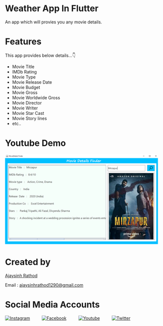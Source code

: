 # Weather App In Flutter

An app which will provies you any movie details.

# Features
This app provides below details...👇
* Movie Title
* IMDb Rating
* Movie Type
* Movie Release Date
* Movie Budget
* Movie Gross
* Movie Worldwide Gross
* Movie Director
* Movie Writer
* Movie Star Cast
* Movie Story lines
* etc..


# Youtube Demo

[<img src="MovieDetails Provider/screenshots/Screenshot (201).png" />](https://youtu.be/WDuQSGGjHP0)

# Created by


[Ajaysinh Rathod](https://github.com/Ajaysinh1290)

Email : ajaysinhrathod1290@gmail.com

# Social Media Accounts
[![Instagram](https://img.icons8.com/fluent/40/000000/instagram-new.png)](https://www.instagram.com/ll_ajayrathod_ll/)&nbsp; &nbsp; &nbsp; &nbsp; &nbsp;
[![Facebook](https://img.icons8.com/fluent/40/000000/facebook-new.png)](https://www.facebook.com/ajaysinh.rathod.7927)&nbsp; &nbsp; &nbsp; &nbsp; &nbsp; 
[![Youtube](https://img.icons8.com/fluent/40/000000/youtube-play.png)](https://www.youtube.com/channel/UCbhGYVadJsZtJzHYMWLNRRQ)&nbsp; &nbsp; &nbsp; &nbsp; &nbsp; 
[![Twitter](https://img.icons8.com/fluent/40/000000/twitter.png)](https://twitter.com/Ajaysin34751867)
